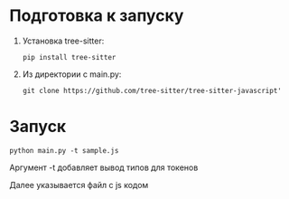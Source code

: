 # Подготовка к запуску
1. Установка tree-sitter:
   ```
   pip install tree-sitter
   ```
2. Из директории с main.py:
   ```
   git clone https://github.com/tree-sitter/tree-sitter-javascript'
   ```

# Запуск
```
python main.py -t sample.js
```

Аргумент -t добавляет вывод типов для токенов

Далее указывается файл с js кодом

